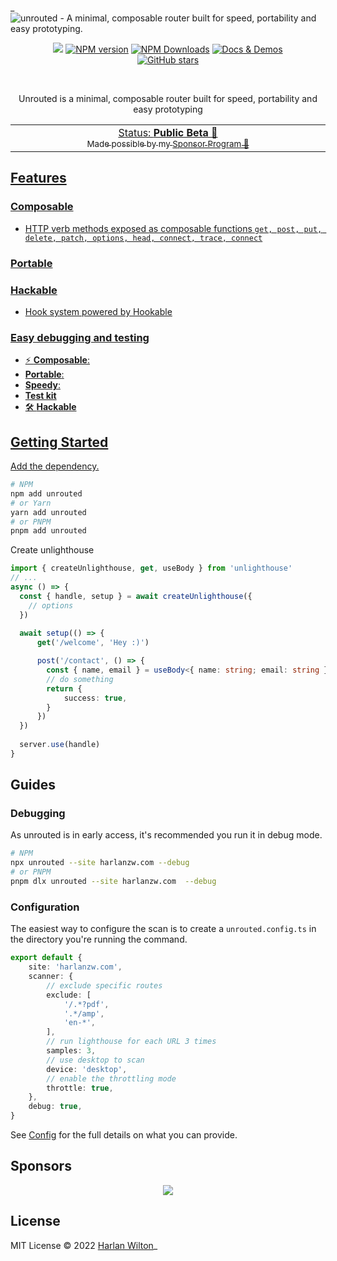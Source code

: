 _![unrouted - A minimal, composable router built for speed, portability and easy prototyping.](https://repository-images.githubusercontent.com/432034546/4642e228-880c-402b-83e4-042febd36446)
<p align="center">
<a href="https://npmjs.com/package/unrouted" target="_blank"><img src="https://img.shields.io/npm/dm/unrouted.svg?style=flat-square"/></a>
<a href="https://www.npmjs.com/package/@unrouted/core" target="__blank"><img src="https://img.shields.io/npm/v/@unrouted/core?color=2B90B6&label=" alt="NPM version"></a>
<a href="https://www.npmjs.com/package/@unrouted/core" target="__blank"><img alt="NPM Downloads" src="https://img.shields.io/npm/dm/@unrouted/core?color=349dbe&label="></a>
<a href="https://unrouted.dev/" target="__blank"><img src="https://img.shields.io/static/v1?label=&message=docs%20%26%20demos&color=45b8cd" alt="Docs & Demos"></a>
<br>
<a href="https://github.com/harlan-zw/unrouted" target="__blank"><img alt="GitHub stars" src="https://img.shields.io/github/stars/harlan-zw/unrouted?style=social"></a>
</p>

<br>

<p align="center">
Unrouted is a minimal, composable router built for speed, portability and easy prototyping
</p>

<p align="center">
  <a href="https://unrouted.dev/>Documentation</a>
</p>

<p align="center">
<table>
<tbody>
<td align="center">
<img width="2000" height="0" /><br>
Status: <b>Public Beta 🎉</b><br>
<sub>Made possible by my <a href="https://github.com/sponsors/harlan-zw">Sponsor Program 💖</a></sub><br>
<img width="2000" height="0" />
</td>
</tbody>
</table>
</p>


## Features

### Composable
- HTTP verb methods exposed as composable functions `get, post, put, delete, patch, options, head, connect, trace, connect`

### Portable

### Hackable
- Hook system powered by Hookable

### Easy debugging and testing

* ⚡️ **Composable**: 
* **Portable**:
* **Speedy**:
* **Test kit**
* 🛠 **Hackable**


## Getting Started

Add the dependency.

```bash
# NPM
npm add unrouted
# or Yarn
yarn add unrouted
# or PNPM
pnpm add unrouted
```

Create unlighthouse

```ts
import { createUnlighthouse, get, useBody } from 'unlighthouse'
// ...
async () => {
  const { handle, setup } = await createUnlighthouse({
    // options
  })
  
  await setup(() => {
      get('/welcome', 'Hey :)')

      post('/contact', () => {
        const { name, email } = useBody<{ name: string; email: string }>()
        // do something
        return {
            success: true,
        }
      })
  })
  
  server.use(handle)
}
```

## Guides

### Debugging

As unrouted is in early access, it's recommended you run it in debug mode.

```bash
# NPM
npx unrouted --site harlanzw.com --debug
# or PNPM
pnpm dlx unrouted --site harlanzw.com  --debug
```

### Configuration

The easiest way to configure the scan is to create a `unrouted.config.ts` in the directory
you're running the command.

```ts
export default {
    site: 'harlanzw.com',
    scanner: {
        // exclude specific routes
        exclude: [
            '/.*?pdf',
            '.*/amp',
            'en-*',
        ],
        // run lighthouse for each URL 3 times
        samples: 3,
        // use desktop to scan
        device: 'desktop',
        // enable the throttling mode
        throttle: true,
    },
    debug: true,
}
```

See [Config](https://unrouted.dev/config/#configuration) for the full details on what you can provide.

## Sponsors

<p align="center">
  <a href="https://cdn.jsdelivr.net/gh/harlan-zw/static/sponsors.svg">
    <img src='https://cdn.jsdelivr.net/gh/harlan-zw/static/sponsors.svg'/>
  </a>
</p>

## License

MIT License © 2022 [Harlan Wilton](https://github.com/harlan-zw)_
